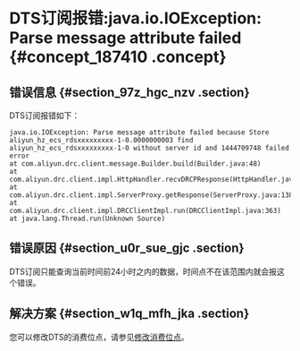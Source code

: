 # DTS订阅报错:java.io.IOException: Parse message attribute failed {#concept_187410 .concept}

## 错误信息 {#section_97z_hgc_nzv .section}

DTS订阅报错如下：

``` {#codeblock_i6i_nkv_gar}
java.io.IOException: Parse message attribute failed because Store aliyun_hz_ecs_rdsxxxxxxxxx-1-0.0000000003 find aliyun_hz_ecs_rdsxxxxxxxxx-1-0 without server id and 1444709748 failed error
at com.aliyun.drc.client.message.Builder.build(Builder.java:48)
at com.aliyun.drc.client.impl.HttpHandler.recvDRCPResponse(HttpHandler.java:245)
at com.aliyun.drc.client.impl.ServerProxy.getResponse(ServerProxy.java:138)
at com.aliyun.drc.client.impl.DRCClientImpl.run(DRCClientImpl.java:363)
at java.lang.Thread.run(Unknown Source)
```

## 错误原因 {#section_u0r_sue_gjc .section}

DTS订阅只能查询当前时间前24小时之内的数据，时间点不在该范围内就会报这个错误。

## 解决方案 {#section_w1q_mfh_jka .section}

您可以修改DTS的消费位点，请参见[修改消费位点](https://help.aliyun.com/document_detail/26642.html)。


